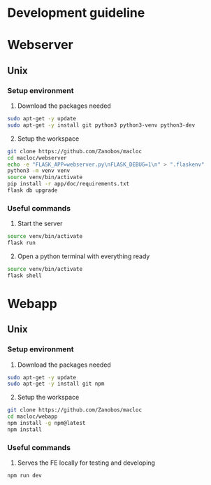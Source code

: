 # Development guideline

# Webserver

## Unix

### Setup environment

1) Download the packages needed
```sh
sudo apt-get -y update
sudo apt-get -y install git python3 python3-venv python3-dev
```
2) Setup the workspace
```sh
git clone https://github.com/Zanobos/macloc
cd macloc/webserver
echo -e "FLASK_APP=webserver.py\nFLASK_DEBUG=1\n" > ".flaskenv"
python3 -m venv venv
source venv/bin/activate
pip install -r app/doc/requirements.txt
flask db upgrade
```

### Useful commands

1) Start the server
```sh
source venv/bin/activate
flask run
``` 
2) Open a python terminal with everything ready
```sh
source venv/bin/activate
flask shell
``` 

# Webapp

## Unix

### Setup environment

1) Download the packages needed
```sh
sudo apt-get -y update
sudo apt-get -y install git npm
```
2) Setup the workspace
```sh
git clone https://github.com/Zanobos/macloc
cd macloc/webapp
npm install -g npm@latest
npm install
```

### Useful commands

1) Serves the FE locally for testing and developing
```sh
npm run dev
``` 